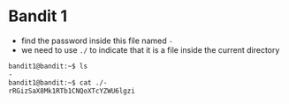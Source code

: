 # Bandit 1

- find the password inside this file named `-`
- we need to use `./` to indicate that it is a file inside the current directory
```bash
bandit1@bandit:~$ ls
-
bandit1@bandit:~$ cat ./-
rRGizSaX8Mk1RTb1CNQoXTcYZWU6lgzi
```

